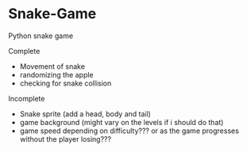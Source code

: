 # Snake-Game

Python snake game

Complete
- Movement of snake
- randomizing the apple
- checking for snake collision

Incomplete
- Snake sprite (add a head, body and tail)
- game background (might vary on the levels if i should do that)
- game speed depending on difficulty???   or as the game progresses without the player losing???

